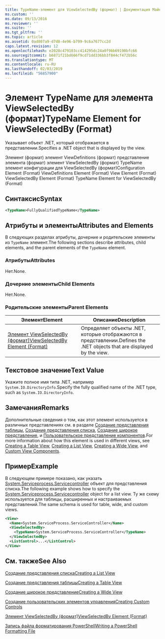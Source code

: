 ```yaml
---
title: TypeName-элемент для ViewSelectedBy (формат) | Документация Майкрософт
ms.custom: ''
ms.date: 09/13/2016
ms.reviewer: ''
ms.suite: ''
ms.tgt_pltfrm: ''
ms.topic: article
ms.assetid: 0ad807a9-d7d8-4e96-b799-9c6a7677cc2d
caps.latest.revision: 12
ms.openlocfilehash: e2028c479103cc414295dc24a0f9bb69190bfc66
ms.sourcegitcommit: b6871f21bd666f9cd71dd336bb3f844cf472b56c
ms.translationtype: MT
ms.contentlocale: ru-RU
ms.lasthandoff: 02/03/2019
ms.locfileid: "56857900"
---
```

# <a name="typename-element-for-viewselectedby-format"></a><span data-ttu-id="e3e50-102">Элемент TypeName для элемента ViewSelectedBy (формат)</span><span class="sxs-lookup"><span data-stu-id="e3e50-102">TypeName Element for ViewSelectedBy (Format)</span></span>

<span data-ttu-id="e3e50-103">Указывает объект .NET, который отображается в представлении.</span><span class="sxs-lookup"><span data-stu-id="e3e50-103">Specifies a .NET object that is displayed by the view.</span></span>

<span data-ttu-id="e3e50-104">Элемент (формат) элемент ViewDefinitions (формат) представление элемента (формат) элемент ViewSelectedBy (формат) TypeName элемент конфигурации для ViewSelectedBy (формат)</span><span class="sxs-lookup"><span data-stu-id="e3e50-104">Configuration Element (Format) ViewDefinitions Element (Format) View Element (Format) ViewSelectedBy Element (Format) TypeName Element for ViewSelectedBy (Format)</span></span>

## <a name="syntax"></a><span data-ttu-id="e3e50-105">Синтаксис</span><span class="sxs-lookup"><span data-stu-id="e3e50-105">Syntax</span></span>

```xml
<TypeName>FullyQualifiedTypeName</TypeName>
```

## <a name="attributes-and-elements"></a><span data-ttu-id="e3e50-106">Атрибуты и элементы</span><span class="sxs-lookup"><span data-stu-id="e3e50-106">Attributes and Elements</span></span>

<span data-ttu-id="e3e50-107">В следующих разделах атрибуты, дочерние и родительские элементы из `TypeName` элемент.</span><span class="sxs-lookup"><span data-stu-id="e3e50-107">The following sections describe attributes, child elements, and the parent elements of the `TypeName` element.</span></span>

### <a name="attributes"></a><span data-ttu-id="e3e50-108">Атрибуты</span><span class="sxs-lookup"><span data-stu-id="e3e50-108">Attributes</span></span>

<span data-ttu-id="e3e50-109">Нет.</span><span class="sxs-lookup"><span data-stu-id="e3e50-109">None.</span></span>

### <a name="child-elements"></a><span data-ttu-id="e3e50-110">Дочерние элементы</span><span class="sxs-lookup"><span data-stu-id="e3e50-110">Child Elements</span></span>

<span data-ttu-id="e3e50-111">Нет.</span><span class="sxs-lookup"><span data-stu-id="e3e50-111">None.</span></span>

### <a name="parent-elements"></a><span data-ttu-id="e3e50-112">Родительские элементы</span><span class="sxs-lookup"><span data-stu-id="e3e50-112">Parent Elements</span></span>

|<span data-ttu-id="e3e50-113">Элемент</span><span class="sxs-lookup"><span data-stu-id="e3e50-113">Element</span></span>|<span data-ttu-id="e3e50-114">Описание</span><span class="sxs-lookup"><span data-stu-id="e3e50-114">Description</span></span>|
|-------------|-----------------|
|[<span data-ttu-id="e3e50-115">Элемент ViewSelectedBy (формат)</span><span class="sxs-lookup"><span data-stu-id="e3e50-115">ViewSelectedBy Element (Format)</span></span>](./viewselectedby-element-format.md)|<span data-ttu-id="e3e50-116">Определяет объекты .NET, которые отображаются в представлении.</span><span class="sxs-lookup"><span data-stu-id="e3e50-116">Defines the .NET objects that are displayed by the view.</span></span>|

## <a name="text-value"></a><span data-ttu-id="e3e50-117">Текстовое значение</span><span class="sxs-lookup"><span data-stu-id="e3e50-117">Text Value</span></span>

<span data-ttu-id="e3e50-118">Укажите полное имя типа .NET, например `System.IO.DirectoryInfo`.</span><span class="sxs-lookup"><span data-stu-id="e3e50-118">Specify the fully qualified name of the .NET type, such as `System.IO.DirectoryInfo`.</span></span>

## <a name="remarks"></a><span data-ttu-id="e3e50-119">Замечания</span><span class="sxs-lookup"><span data-stu-id="e3e50-119">Remarks</span></span>

<span data-ttu-id="e3e50-120">Дополнительные сведения о том, как этот элемент используется в различных представлениях см. в разделе [Создание представления таблицы](./creating-a-table-view.md), [Создание представления списка](./creating-a-list-view.md), [Создание широкое представление](./creating-a-wide-view.md), и [ Пользовательское представление компонентов](./creating-custom-controls.md).</span><span class="sxs-lookup"><span data-stu-id="e3e50-120">For more information about how this element is used in different views, see [Creating a Table View](./creating-a-table-view.md), [Creating a List View](./creating-a-list-view.md), [Creating a Wide View](./creating-a-wide-view.md), and [Custom View Components](./creating-custom-controls.md).</span></span>

## <a name="example"></a><span data-ttu-id="e3e50-121">Пример</span><span class="sxs-lookup"><span data-stu-id="e3e50-121">Example</span></span>

<span data-ttu-id="e3e50-122">В следующем примере показано, как указать [System.Serviceprocess.Servicecontroller](/dotnet/api/System.ServiceProcess.ServiceController) объект для представления списка.</span><span class="sxs-lookup"><span data-stu-id="e3e50-122">The following example shows how to specify the [System.Serviceprocess.Servicecontroller](/dotnet/api/System.ServiceProcess.ServiceController) object for a list view.</span></span> <span data-ttu-id="e3e50-123">Ту же схему используется для таблицы, расширенных и настраиваемых представлений.</span><span class="sxs-lookup"><span data-stu-id="e3e50-123">The same schema is used for table, wide, and custom views.</span></span>

```xml
<View>
  <Name>System.ServiceProcess.ServiceController</Name>
  <ViewSelectedBy>
    <TypeName>System.ServiceProcess.ServiceController</TypeName>
  </ViewSelectedBy>
  <ListControl>...</ListControl>
</View>
```

## <a name="see-also"></a><span data-ttu-id="e3e50-124">См. также</span><span class="sxs-lookup"><span data-stu-id="e3e50-124">See Also</span></span>

[<span data-ttu-id="e3e50-125">Создание представления списка</span><span class="sxs-lookup"><span data-stu-id="e3e50-125">Creating a List View</span></span>](./creating-a-list-view.md)

[<span data-ttu-id="e3e50-126">Создание представления таблицы</span><span class="sxs-lookup"><span data-stu-id="e3e50-126">Creating a Table View</span></span>](./creating-a-table-view.md)

[<span data-ttu-id="e3e50-127">Создание широкое представление</span><span class="sxs-lookup"><span data-stu-id="e3e50-127">Creating a Wide View</span></span>](./creating-a-wide-view.md)

[<span data-ttu-id="e3e50-128">Создание пользовательских элементов управления</span><span class="sxs-lookup"><span data-stu-id="e3e50-128">Creating Custom Controls</span></span>](./creating-custom-controls.md)

[<span data-ttu-id="e3e50-129">Элемент ViewSelectedBy (формат)</span><span class="sxs-lookup"><span data-stu-id="e3e50-129">ViewSelectedBy Element (Format)</span></span>](./viewselectedby-element-format.md)

[<span data-ttu-id="e3e50-130">Запись файла форматирования PowerShell</span><span class="sxs-lookup"><span data-stu-id="e3e50-130">Writing a PowerShell Formatting File</span></span>](./writing-a-powershell-formatting-file.md)
